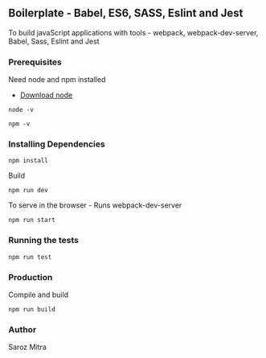 ## Boilerplate - Babel, ES6, SASS, Eslint and Jest

To build javaScript applications with tools - webpack, webpack-dev-server, Babel, Sass, Eslint and Jest

### Prerequisites

Need node and npm installed 
* [Download node](https://nodejs.org/en/) 
```
node -v
```
```
npm -v
```
### Installing Dependencies
```
npm install
```
Build
```
npm run dev
```
To serve in the browser - Runs webpack-dev-server
```
npm run start
```
### Running the tests
```
npm run test
```
### Production

Compile and build
```
npm run build
```
### Author
Saroz Mitra
